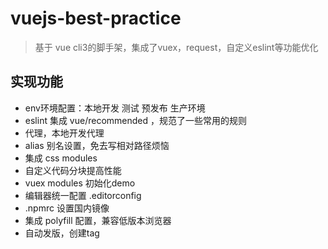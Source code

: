 # vuejs-best-practice
 > 基于 vue cli3的脚手架，集成了vuex，request，自定义eslint等功能优化
## 实现功能
* env环境配置：本地开发 测试 预发布 生产环境
* eslint 集成 vue/recommended ，规范了一些常用的规则
* 代理，本地开发代理
* alias 别名设置，免去写相对路径烦恼
* 集成 css modules
* 自定义代码分块提高性能
* vuex modules 初始化demo
* 编辑器统一配置 .editorconfig
* .npmrc 设置国内镜像
* 集成 polyfill 配置，兼容低版本浏览器
* 自动发版，创建tag
